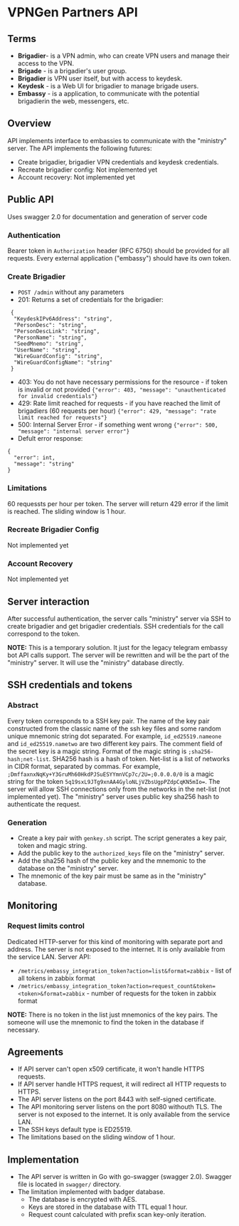 # VPNGen Partners API

## Terms

- __Brigadier__- is a VPN admin, who can create VPN users and manage their access to the VPN.
- __Brigade__ - is a brigadier's user group.
- __Brigadier__ is VPN user itself, but with access to keydesk.
- __Keydesk__ - is a Web UI for brigadier to manage brigade users.
- __Embassy__ - is a application, to communicate with the potential brigadierin the web, messengers, etc.

## Overview

API implements interface to embassies to communicate with the "ministry" server. The API implements the following futures:

* Create brigadier, brigadier VPN credentials and keydesk credentials.
* Recreate brigadier config: Not implemented yet
* Account recovery: Not implemented yet

## Public API

Uses swagger 2.0 for documentation and generation of server code

### Authentication

Bearer token in `Authorization` header (RFC 6750) should be provided for all requests.
Every external application ("embassy") should have its own token.

### Create Brigadier

* `POST /admin` without any parameters
* 201: Returns a set of credentials for the brigadier: 
```
 {
  "KeydeskIPv6Address": "string",
  "PersonDesc": "string",
  "PersonDescLink": "string",
  "PersonName": "string",
  "SeedMnemo": "string",
  "UserName": "string",
  "WireGuardConfig": "string",
  "WireGuardConfigName": "string"
 }
```
* 403: You do not have necessary permissions for the resource - if token is invalid or not provided 
`{"error": 403, "message": "unauthenticated for invalid credentials"}`
* 429: Rate limit reached for requests - if you have reached the limit of brigadiers (60 requests per hour)
`{"error": 429, "message": "rate limit reached for requests"}`
* 500:  Internal Server Error - if something went wrong
`{"error": 500, "message": "internal server error"}`
* Defult error response:
```
{
  "error": int,
  "message": "string"
}
```

### Limitations

60 requessts per hour per token. The server will return 429 error if the limit is reached.
The sliding window is 1 hour.

### Recreate Brigadier Config

Not implemented yet

### Account Recovery

Not implemented yet

## Server interaction

After successful authentication, the server calls "ministry" server via SSH to create brigadier and get brigadier credentials. SSH credentials for the call correspond to the token.

__NOTE:__ This is a temporary solution. It just for the legacy telegram embassy bot API calls support. The server will be rewritten and will be the part of the "ministry" server. It will use the "ministry" database directly.

## SSH credentials and tokens

### Abstract

Every token corresponds to a SSH key pair. The name of the key pair constructed from the classic name of the ssh key files and some random unique mnemonic string dot separated. For example, `id_ed25519.nameone` and `id_ed25519.nametwo` are two different key pairs. The comment field of the secret key is a magic string. Format of the magic string is `;sha256-hash;net-list`. SHA256 hash is a hash of token. Net-list is a list of networks in CIDR format, separated by commas. For example, `;DmffaxnxNqKy+Y3GruMh60HkdPJSuESYYmnVCp7c/2U=;0.0.0.0/0` is a magic string for the token `5q19sxL9JTg9xnAA4GyloNLjVZbsUgpPZdpCqKN5mIo=`. The server will allow SSH connections only from the networks in the net-list (not implemented yet). The "ministry" server uses public key sha256 hash to authenticate the request.

### Generation

* Create a key pair with `genkey.sh` script. The script generates a key pair, token and magic string.
* Add the public key to the `authorized_keys` file on the "ministry" server.
* Add the sha256 hash of the public key and the mnemonic to the database on the "ministry" server.
* The mnemonic of the key pair must be same as in the "ministry" database.
 
## Monitoring

### Request limits control

Dedicated HTTP-server for this kind of monitoring with separate port and address. The server is not exposed to the internet. It is only available from the service LAN. Server API: 

* `/metrics/embassy_integration_token?action=list&format=zabbix` - list of all tokens in zabbix format
* `/metrics/embassy_integration_token?action=request_count&token=<token>&format=zabbix` - number of requests for the token in zabbix format

__NOTE:__ There is no token in the list just mnemonics of the key pairs. The someone will use the mnemonic to find the token in the database if necessary.


## Agreements  

* If API server can't open x509 certificate, it won't handle HTTPS requests.
* If API server handle HTTPS request, it will redirect all HTTP requests to HTTPS.
* The API server listens on the port 8443 with self-signed certificate. 
* The API monitoring server listens on the port 8080 withouth TLS. The server is not exposed to the internet. It is only available from the service LAN.
* The SSH keys default type is ED25519.
* The limitations based on the sliding window of 1 hour.

## Implementation

* The API server is written in Go with go-swagger (swagger 2.0). Swagger file is located in `swagger/` directory.
* The limitation implemented with badger database.
  * The database is encrypted with AES.
  * Keys are stored in the database with TTL equal 1 hour.
  * Request count calculated with prefix scan key-only iteration.
